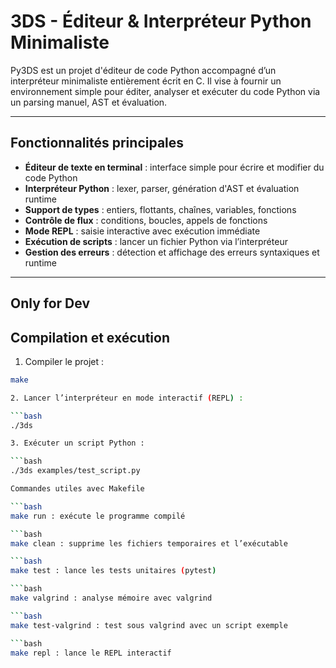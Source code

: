 # 3DS - Éditeur & Interpréteur Python Minimaliste

Py3DS est un projet d'éditeur de code Python accompagné d’un interpréteur minimaliste entièrement écrit en C.
Il vise à fournir un environnement simple pour éditer, analyser et exécuter du code Python via un parsing manuel, AST et évaluation.

---

## Fonctionnalités principales

- **Éditeur de texte en terminal** : interface simple pour écrire et modifier du code Python
- **Interpréteur Python** : lexer, parser, génération d'AST et évaluation runtime
- **Support de types** : entiers, flottants, chaînes, variables, fonctions
- **Contrôle de flux** : conditions, boucles, appels de fonctions
- **Mode REPL** : saisie interactive avec exécution immédiate
- **Exécution de scripts** : lancer un fichier Python via l’interpréteur
- **Gestion des erreurs** : détection et affichage des erreurs syntaxiques et runtime

---

## Only for Dev

## Compilation et exécution

1. Compiler le projet :

```bash
make

2. Lancer l’interpréteur en mode interactif (REPL) :

```bash
./3ds

3. Exécuter un script Python :

```bash
./3ds examples/test_script.py

Commandes utiles avec Makefile

```bash
make run : exécute le programme compilé

```bash
make clean : supprime les fichiers temporaires et l’exécutable

```bash
make test : lance les tests unitaires (pytest)

```bash
make valgrind : analyse mémoire avec valgrind

```bash
make test-valgrind : test sous valgrind avec un script exemple

```bash
make repl : lance le REPL interactif